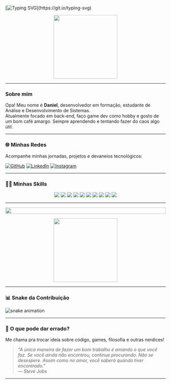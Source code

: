 [![Typing SVG](https://readme-typing-svg.herokuapp.com/?color=00FF00&size=35&center=true&vCenter=true&width=1000&lines=😎Olá,+Seja+bem-vindo!;😎Meu+nome+é+Daniel!;🧠E+esse+é+meu+Git+Hub!)](https://git.io/typing-svg)

<p align="center">
 <img src="https://media4.giphy.com/media/v1.Y2lkPTc5MGI3NjExenRjcDZ0d20zdTA0ZnFpbWZweXFnZXloNmoyeTN5bmRhbTdwMmlqaiZlcD12MV9pbnRlcm5hbF9naWZfYnlfaWQmY3Q9Zw/bGgsc5mWoryfgKBx1u/giphy.gif" width="200"/>
</p>


---

###  **Sobre mim**  
Opa! Meu nome é **Daniel**, desenvolvedor em formação, estudante de Análise e Desenvolvimento de Sistemas.  
Atualmente focado em back-end, faço game dev como hobby e gosto de um bom café amargo. Sempre aprendendo e tentando fazer do caos algo útil.  

---

### 🌐 **Minhas Redes**  
Acompanhe minhas jornadas, projetos e devaneios tecnológicos:

<a href="https://github.com/DanZilva">![GitHub](https://img.shields.io/badge/GitHub-181717?style=for-the-badge&logo=github&logoColor=white)</a>
<a href="https://www.linkedin.com/in/daniel-lucas-283248222/">![LinkedIn](https://img.shields.io/badge/LinkedIn-0077B5?style=for-the-badge&logo=linkedin&logoColor=white)</a>
<a href="https://www.instagram.com/daniel_luckz/">![Instagram](https://img.shields.io/badge/Instagram-E4405F?style=for-the-badge&logo=instagram&logoColor=white)</a>  

---

### 🧑‍💻 **Minhas Skills**  

<p align="center">
  <img src="https://img.shields.io/badge/Python-FFD43B?style=for-the-badge&logo=python&logoColor=darkgreen" />
  <img src="https://img.shields.io/badge/C%23-239120?style=for-the-badge&logo=csharp&logoColor=white" />
  <img src="https://img.shields.io/badge/.NET-512BD4?style=for-the-badge&logo=dotnet&logoColor=white" />
  <img src="https://img.shields.io/badge/SQL-025E8C?style=for-the-badge&logo=sqlite&logoColor=white" />
  <img src="https://img.shields.io/badge/Unity-100000?style=for-the-badge&logo=unity&logoColor=white" />
  <img src="https://img.shields.io/badge/VSCode-007ACC?style=for-the-badge&logo=visual-studio-code&logoColor=white" />
  <img src="https://img.shields.io/badge/HTML-E34F26?style=for-the-badge&logo=html5&logoColor=white" />
  <img src="https://img.shields.io/badge/CSS-1572B6?style=for-the-badge&logo=css3&logoColor=white" />
  <img src="https://img.shields.io/badge/AWS-FF9900?style=for-the-badge&logo=amazonaws&logoColor=white" />
  <img src="https://img.shields.io/badge/Git-F05032?style=for-the-badge&logo=git&logoColor=white" />
</p>

---

<!--📏LINE-->
<img src="https://i.imgur.com/dBaSKWF.gif" height="20" width="100%">

<!--🔳TERMINAL / 🌐WEBSITES: https://github.com/asciinema/asciinema & https://github.com/dstein64/gifcast -->
<p align="center">
<img src="https://raw.githubusercontent.com/trinib/trinib/main/images/terminal.gif" width="200" height="200">

---

### 📊 **Snake da Contribuição**  

<picture>
  <source media="(prefers-color-scheme: dark)" srcset="https://raw.githubusercontent.com/platane/snk/output/github-contribution-grid-snake-dark.svg" />
  <source media="(prefers-color-scheme: light)" srcset="https://raw.githubusercontent.com/platane/snk/output/github-contribution-grid-snake-light.svg" />
  <img alt="snake animation" src="https://raw.githubusercontent.com/platane/snk/output/github-contribution-grid-snake-light.svg" />
</picture>

---

### 🌱 **O que pode dar errado?**  
Me chama pra trocar ideia sobre código, games, filosofia e outras nerdices!

> *"A única maneira de fazer um bom trabalho é amando o que você faz. Se você ainda não encontrou, continue procurando. Não se desespere. Assim como no amor, você saberá quando tiver encontrado."*  
> — *Steve Jobs*

---
